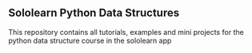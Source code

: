 ## Sololearn Python Data Structures

This repository contains all tutorials, examples and mini projects for the python data structure course in the sololearn app
